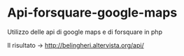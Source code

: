 # Api-forsquare-google-maps
Utilizzo delle api di google maps e di forsquare in php 

Il risultato -> http://belingheri.altervista.org/api/
